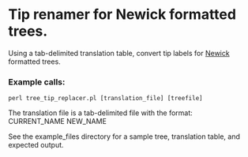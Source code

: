 # Tip renamer for Newick formatted trees.

Using a tab-delimited translation table, convert tip labels for [Newick](http://evolution.genetics.washington.edu/phylip/newicktree.html) formatted trees. 

### Example calls: 
    perl tree_tip_replacer.pl [translation_file] [treefile] 

The translation file is a tab-delimited file with the format:  
CURRENT_NAME	NEW_NAME

See the example_files directory for a sample tree, translation table, and expected output.

